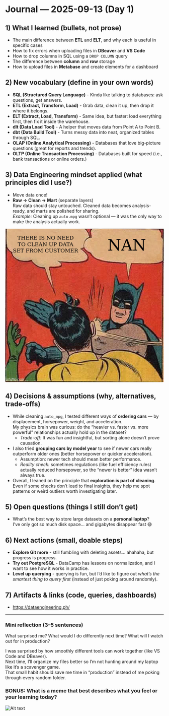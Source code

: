 # Journal — 2025-09-13 (Day 1)

## 1) What I learned (bullets, not prose)
- The main difference between **ETL** and **ELT**, and why each is useful in specific cases  
- How to fix errors when uploading files in **DBeaver** and **VS Code**  
- How to drop columns in SQL using a `DROP COLUMN` query  
- The difference between **column** and **row** storage 
- How to upload files in **Metabase** and create elements for a dashboard  

## 2) New vocabulary (define in your own words)
- **SQL (Structured Query Language)** - Kinda like talking to databases: ask questions, get answers.  
- **ETL (Extract, Transform, Load)** - Grab data, clean it up, then drop it where it belongs.  
- **ELT (Extract, Load, Transform)** - Same idea, but faster: load everything first, then fix it inside the warehouse.  
- **dlt (Data Load Tool)** - A helper that moves data from Point A to Point B.  
- **dbt (Data Build Tool)** - Turns messy data into neat, organized tables through SQL.  
- **OLAP (Online Analytical Processing)** - Databases that love big-picture questions (great for reports and trends).  
- **OLTP (Online Transaction Processing)** - Databases built for speed (i.e., bank transactions or online orders.)  

## 3) Data Engineering mindset applied (what principles did I use?)
- Move data once!
- **Raw → Clean → Mart** (separate layers)  
   Raw data should stay untouched. Cleaned data becomes analysis-ready, and marts are polished for sharing.  
   *Example:* Cleaning up `auto.mpg` wasn’t optional — it was the only way to make the analysis actually work.
  
![Alt text](/assets/NAN.jpg "NAN")

## 4) Decisions & assumptions (why, alternatives, trade-offs)
- While cleaning `auto_mpg`, I tested different ways of **ordering cars** — by displacement, horsepower, weight, and acceleration.  
  My physics brain was curious: do the “heavier vs. faster vs. more powerful” relationships actually hold up in the dataset?  
  - *Trade-off:* It was fun and insightful, but sorting alone doesn’t prove causation.  
- I also tried **grouping cars by model year** to see if newer cars really outperform older ones (better horsepower or quicker acceleration).  
  - Assumption: newer tech should mean better performance.  
  - *Reality check:* sometimes regulations (like fuel efficiency rules) actually reduced horsepower, so the “newer is better” idea wasn’t always true.
- Overall, I leaned on the principle that **exploration is part of cleaning**. Even if some checks don’t lead to final insights, they help me spot patterns or weird outliers worth investigating later.  

## 5) Open questions (things I still don’t get)
- What’s the best way to store large datasets on a **personal laptop**?  
  I’ve only got so much disk space… and gigabytes disappear fast 😅  

## 6) Next actions (small, doable steps)
- **Explore Git more** - still fumbling with deleting assets… ahahaha, but progress is progress.  
- **Try out PostgreSQL** - DataCamp has lessons on normalization, and I want to see how it works in practice.  
- **Level up querying** - querying is fun, but I’d like to figure out *what’s the smartest thing to query first* (instead of just poking around randomly).  


## 7) Artifacts & links (code, queries, dashboards)
- https://dataengineering.ph/

---

### Mini reflection (3–5 sentences)
What surprised me? What would I do differently next time? What will I watch out for in production?

I was surprised by how smoothly different tools can work together (like VS Code and DBeaver).  
Next time, I’ll organize my files better so I’m not hunting around my laptop like it’s a scavenger game.  
That small habit should save me time in “production” instead of me poking through every random folder.  

### BONUS: What is a meme that best describes what you feel or your learning today?

![Alt text](/assets/data-everywhere-data.gif "data is everywhere!")
